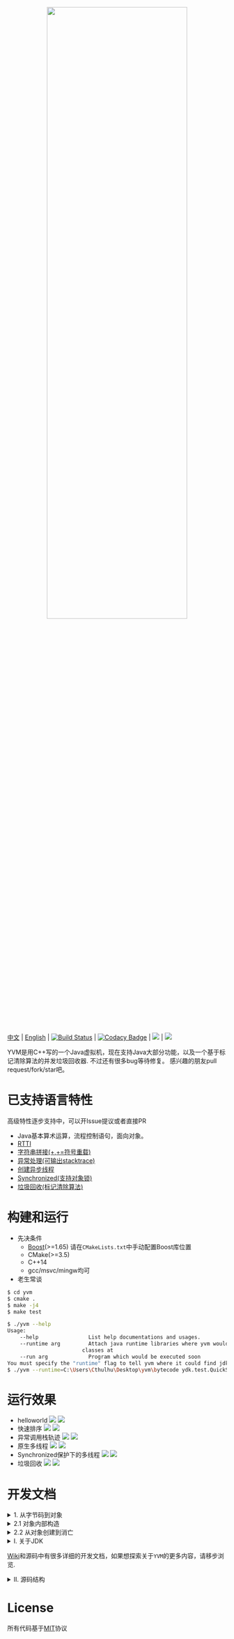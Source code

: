  <p align="center"><img height="60%" width="80%" src="./public/moonight.png"></p>

[中文](https://github.com/racaljk/yvm/blob/master/README.md) | [English](https://github.com/racaljk/yvm/blob/master/README.EN.md)
| [![Build Status](https://travis-ci.org/racaljk/yvm.svg?branch=master)](https://travis-ci.org/racaljk/yvm) | [![Codacy Badge](https://api.codacy.com/project/badge/Grade/233025ae523846109922307106d634ab)](https://www.codacy.com/app/racaljk/yvm?utm_source=github.com&amp;utm_medium=referral&amp;utm_content=racaljk/yvm&amp;utm_campaign=Badge_Grade) | ![](https://img.shields.io/badge/compiler-MSVC2017-brightgreen.svg) | ![](https://img.shields.io/badge/compiler-gcc7.0-brightgreen.svg)

YVM是用C++写的一个Java虚拟机，现在支持Java大部分功能，以及一个基于标记清除算法的并发垃圾回收器. 不过还有很多bug等待修复。
感兴趣的朋友pull request/fork/star吧。

# 已支持语言特性
高级特性逐步支持中，可以开Issue提议或者直接PR
+ Java基本算术运算，流程控制语句，面向对象。
+ [RTTI](./javaclass/ydk/test/InstanceofTest.java)
+ [字符串拼接(+,+=符号重载)](./javaclass/ydk/test/StringConcatenation.java)
+ [异常处理(可输出stacktrace)](./javaclass/ydk/test/ThrowExceptionTest.java)
+ [创建异步线程](./javaclass/ydk/test/CreateAsyncThreadsTest.java)
+ [Synchronized(支持对象锁)](./javaclass/ydk/test/SynchronizedBlockTest.java)
+ [垃圾回收(标记清除算法)](./javaclass/ydk/test/GCTest.java)

# 构建和运行
+ 先决条件
  + [Boost](https://www.boost.org/)(>=1.65) 请在`CMakeLists.txt`中手动配置Boost库位置
  + CMake(>=3.5)
  + C++14
  + gcc/msvc/mingw均可
+ 老生常谈
```bash
$ cd yvm
$ cmake .
$ make -j4
$ make test
```
```bash
$ ./yvm --help
Usage:
    --help                List help documentations and usages.
    --runtime arg         Attach java runtime libraries where yvm would lookup 
                        classes at
    --run arg             Program which would be executed soon
You must specify the "runtime" flag to tell yvm where it could find jdk classes, and also program name is required.
$ ./yvm --runtime=C:\Users\Cthulhu\Desktop\yvm\bytecode ydk.test.QuickSort
```

# 运行效果
+ helloworld
![](./public/hw.png)
![](./public/helloworld.png)
+ 快速排序
![](./public/quicksort_java.png)
![](./public/quicksort_console.png)
+ 异常调用栈轨迹
![](./public/stj.png)
![](./public/stc.png)
+ 原生多线程
![](./public/without_synchronized_java.png)
![](./public/without_synchronized_console.png)
+ Synchronized保护下的多线程
![](./public/synchronized_java.png)
![](./public/synchronized_console.png)
+ 垃圾回收
![](./public/gc_java.png)
![](./public/gc_sampling_2.png)

# 开发文档
<details>
  <summary>1. 从字节码到对象</summary>

`MethodArea`负责管理字节码到JavaClass的完整生命周期。`MethodArea`的方法是自解释的：
```cpp
class MethodArea {
public:
    // 方法区需要从运行时目录中搜索相关的*.class文件
    MethodArea(const vector<string>& libPaths);
    ~MethodArea();

    // 查看一个类是否存在
    JavaClass* findJavaClass(const string& jcName);
    //加载jcName类
    bool loadJavaClass(const string& jcName);
    //移除jcName（该方法用于垃圾回收器）
    bool removeJavaClass(const string& jcName);
    //链接jcName类，初始化static字段
    void linkJavaClass(const string& jcName);
    //初始化jcName，初始化静态字段，调用static{}
    void initJavaClass(Interpreter& exec, const string& jcName);

public:
    //辅助方法，如果不存在jcName则加载 
    JavaClass* loadClassIfAbsent(const string& jcName);
    //如果未链接jcName则链接
    void linkClassIfAbsent(const string& jcName);
    //如果未初始化jcName则初始化
    void initClassIfAbsent(Interpreter& exec, const string& jcName);
}
```
假设磁盘存在一个`Test.class`文件，它会经历如下过程：

`Test.class[磁盘中]`-> `loadJavaClass("Test.class")[内存中]` -> `linkJavaClass("Test.class")`->`initJavaClass("Test.class")`

现在虚拟机就可以使用这个JavaClass创建对应的对象了：
```cpp
// yrt 是全局运行时对象，ma表示方法区模块,jheap表示堆模块
JavaClass* testClass = yrt.ma->findJavaClass("Test.class");
JObject* testInstance = yrt.jheap->createObject(*testClass);
```
</details>

<details>
<summary>2.1 对象内部构造</summary>

虚拟机执行时栈上存放的都是JObject,它的结构如下：
```cpp
struct JObject {
    std::size_t offset = 0; 
    const JavaClass* jc{}; 
};
```
`offset`唯一代表一个对象，所有在堆上面的操作都需要这个offset。`jc`指向对象的Class表示。
堆中的对象是按照<offset,fields>方式进行存放的：
```
[1]  ->  [field_a, field_b, field_c]
[2]  ->  []
[3]  ->  [field_a,field_b]
[4]  ->  [field_a]
[..] ->  [...]
```
只要我们持有offset，就可以查找/添加/删除对应的field

数组几乎和上面类似,只是多了长度，少了Class指针
```cpp
struct JArray {
    int length = 0;
    std::size_t offset = 0; 
};
[1]  ->   <3, [field_a, field_b, field_c]>
[2]  ->   <0, []>
[3]  ->   <2, [field_a,field_b]>
[4]  ->   <1, [field_a]>
[..] ->   <..,[...]>
```
</details>
<details>
<summary>2.2 从对象创建到消亡</summary>

上面提到，对象持有一个offset和jc，其中jc表示的JavaClass是由`MethodArea`负责管理的，offset则是由`JavaHeap`负责管理。`JavaHeap`提供了大量API，这里选取的是最重要的:
```cpp
class JavaHeap {
public:
    //创建对象和数组
    JObject* createObject(const JavaClass& javaClass);
    JArray* createObjectArray(const JavaClass& jc, int length);

    //获取对象字段
    auto getFieldByName(const JavaClass* jc, const string& name,
                        const string& descriptor, JObject* object);
    //设置对象字段
    void putFieldByName(const JavaClass* jc, const string& name,
                        const string& descriptor, JObject* object,
                        JType* value);
    //设置数组元素
    void putElement(const JArray& array, size_t index, JType* value);
    //获取数组元素
    auto getElement(const JArray& array, size_t index);
    
    //移除对象和数组
    void removeArray(size_t offset;
    void removeObject(size_t offset);
};
```
还是`Test.class`那个例子，假设对应的`Test.java`构造如下:
```java
public class Test{
    public int k;
    private String hello;
}
```
在第一步我们已经获取到了Test类在虚拟机中的类表示以及对象表示,现在就可以对类的字段进行操作了：
```cpp
const JavaClass* testClass = yrt.ma->findJavaClass("Test.class");
JObject* testInstance = yrt.jheap->createObject(*testClass);
//获取hello字段
JObject*  helloField = yrt.jheap->getFieldByName(testClass,"hello","Ljava/lang/String;",testInstance);
//设置k字段
yrt.jheap->putFieldByName(testClass,"k","I",testInstance);
```

</details>
<details>
<summary> I. 关于JDK</summary>

部分JDK类是JVM运行攸关的,但由于JDK比较复杂不便于初期开发,所以这里用重写过的JDK代替,源码参见[javaclass](./javaclass)目录,可以使用`compilejava.bat`进行编译，编译后`*.class`文件位于[bytecode](./bytecode).
目前重写过的JDK类有:
+ `java.lang.String`
+ `java.lang.StringBuilder`
+ `java.lang.Throwable`
+ `java.lang.Math(::random())`
+ `java.lang.Runnable`
+ `java.lang.Thread`
+ 
</details>

[Wiki](https://github.com/racaljk/yvm/wiki)和源码中有很多详细的开发文档，如果想探索关于`YVM`的更多内容，请移步浏览.

<details> 
<summary> II. 源码结构 </summary>

```bash
racaljk@ubuntu:~/yvm/src$ tree .
.
├── AccessFlag.h            # 类，字段，方法的访问标志
├── ClassFile.h             # .class字节码对应的结构体
├── Interpreter.cpp         # 核心类。代码执行引擎
├── Interpreter.hpp
├── Concurrent.cpp          # 并发组件
├── Concurrent.hpp
├── Debug.cpp               # 调试组件
├── Debug.h
├── FileReader.h            # 读取.class文件
├── Frame.h                 # 运行时栈帧
├── GC.cpp                  # 垃圾回收
├── GC.h
├── Internal.h              # 虚拟机内部通用类型
├── JavaClass.cpp           # 核心类。虚拟机中的类表示
├── JavaClass.h
├── JavaException.cpp       # 异常处理
├── JavaException.h
├── JavaHeap.cpp            # 核心类。虚拟机堆，管理对象
├── JavaHeap.hpp
├── JavaType.h              # 虚拟机中的Java类表示
├── Main.cpp                # 命令行解析
├── MethodArea.cpp          # 核心类。方法区，管理JavaClass
├── MethodArea.h
├── NativeMethod.cpp        # Java native方法实现
├── NativeMethod.h
├── ObjectMonitor.cpp       # synchronized语义实现
├── ObjectMonitor.h
├── Option.h                # 参数和配置
├── RuntimeEnv.cpp          # 核心类。运行时结构定义
├── RuntimeEnv.h
├── Utils.cpp               # 工具组件
├── Utils.h
├── YVM.cpp                 # 虚拟机抽象。
└── YVM.h

0 directories, 34 files
```
</details>

# License
所有代码基于[MIT](./LICENSE)协议
